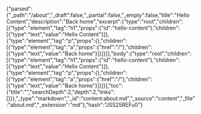 {"parsed":{"_path":"/about","_draft":false,"_partial":false,"_empty":false,"title":"Hello Content","description":"Back home","excerpt":{"type":"root","children":[{"type":"element","tag":"h1","props":{"id":"hello-content"},"children":[{"type":"text","value":"Hello Content"}]},{"type":"element","tag":"p","props":{},"children":[{"type":"element","tag":"a","props":{"href":"/"},"children":[{"type":"text","value":"Back home"}]}]}]},"body":{"type":"root","children":[{"type":"element","tag":"h1","props":{"id":"hello-content"},"children":[{"type":"text","value":"Hello Content"}]},{"type":"element","tag":"p","props":{},"children":[{"type":"element","tag":"a","props":{"href":"/"},"children":[{"type":"text","value":"Back home"}]}]}],"toc":{"title":"","searchDepth":2,"depth":2,"links":[]}},"_type":"markdown","_id":"content:about.md","_source":"content","_file":"about.md","_extension":"md"},"hash":"JSS25REFu0"}